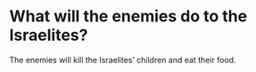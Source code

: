 # What will the enemies do to the Israelites?

The enemies will kill the Israelites’ children and eat their food.
